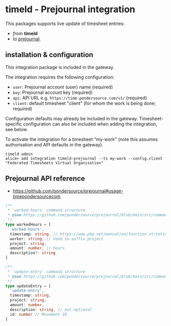 # timeld - Prejournal integration

This packages supports live update of timesheet entries:
- _from_ **timeld**
- _to_ [prejournal](https://prejournal.org/).

## installation & configuration

This integration package is included in the gateway.

The integration requires the following configuration:
- `user`: Prejournal account (user) name (required)
- `key`: Prejournal account key (required)
- `api`: API URL e.g. `https://time.pondersource.com/v1/` (required)
- `client`: default timesheet "client" (for whom the work is being done; required)

Configuration defaults may already be included in the gateway. Timesheet-specific configuration can also be included when adding the integration, see below.

To activate the integration for a timesheet "my-work" (note this assumes authorisation and API defaults in the gateway).

```shell
timeld admin
alice> add integration timeld-prejournal --ts my-work --config.client "Federated Timesheets Virtual Organisation"
```

## Prejournal API reference

- https://github.com/pondersource/prejournal#usage-timepondersourcecom

```typescript
/**
 * `worked-hours` command structure
 * @see https://github.com/pondersource/prejournal/blob/main/src/commands/worked-hours.php
 */
type workedHours = [
  'worked-hours',
  timestamp: string, // https://www.php.net/manual/en/function.strtotime.php
  worker: string, // Used to suffix project
  project: string,
  amount: number, // hours
  description?: string
]
```

```typescript
/**
 * `update-entry` command structure
 * @see https://github.com/pondersource/prejournal/blob/main/src/commands/update-entry.php
 */
type updateEntry = [
  'update-entry',
  timestamp: string,
  project: string,
  amount: number,
  description: string, // not optional
  id: number // Movement ID
]
```

